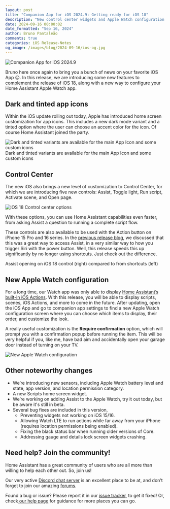 ```yaml
---
layout: post
title: "Companion App for iOS 2024.9: Getting ready for iOS 18"
description: "New control center widgets and Apple Watch configuration."
date: 2024-09-16 00:00:02
date_formatted: "Sep 16, 2024"
author: Bruno Pantaleão
comments: true
categories: iOS Release-Notes
og_image: /images/blog/2024-09-16/ios-og.jpg
---
```

![Companion App for iOS 2024.9](/images/blog/2024-09-16/ios-og.jpg)

Bruno here once again to bring you a bunch of news on your favorite iOS App 😉. In this release, we are introducing some new features to complement the release of iOS 18, along with a new way to configure your Home Assistant Apple Watch app.

<!--more-->

## Dark and tinted app icons

Within the iOS update rolling out today, Apple has introduced home screen customization for app icons. This includes a new dark mode variant and a tinted option where the user can choose an accent color for the icon. Of course Home Assistant joined the party.

<p class='img'><img src='/images/blog/2024-09-16/new-icons.png' style='border: 0;box-shadow: none;' alt="Dark and tinted variants are available for the main App Icon and some custom icons">Dark and tinted variants are available for the main App Icon and some custom icons</p>

## Control Center

The new iOS also brings a new level of customization to Control Center, for which we are introducing five new controls: Assist, Toggle light, Run script, Activate scene, and Open page.

![iOS 18 Control center options](/images/blog/2024-09-16/control-center.jpg)

With these options, you can use Home Assistant capabilities even faster, from asking Assist a question to running a complete script flow.

These controls are also available to be used with the Action button on iPhone 15 Pro and 16 series. In the [previous release blog](/blog/2024/05/22/companion-app-for-ios-20245-assist/), we discussed that this was a great way to access Assist, in a very similar way to how you trigger Siri with the power button. Well, this release speeds this up significantly by no longer using shortcuts. Just check out the difference.

<lite-youtube videoid="v7NXQJMUK2c" videotitle="Comparing Assist launch from Shortcuts and iOS 18 Control">Assist opening on iOS 18 control (right) compared to from shortcuts (left)</lite-youtube>

## New Apple Watch configuration

For a long time, our Watch app was only able to display [Home Assistant’s built-in iOS Actions](https://companion.home-assistant.io/docs/core/actions/). With this release, you will be able to display scripts, scenes, iOS Actions, and more to come in the future. After updating, open the iOS App and go to companion app settings to find a new Apple Watch configuration screen where you can choose which items to display, their order, and customize the look.

A really useful customization is the **Require confirmation** option, which will prompt you with a confirmation popup before running the item. This will be very helpful if you, like me, have bad aim and accidentally open your garage door instead of turning on your TV.

![New Apple Watch configuration](/images/blog/2024-09-16/watch.png)

## Other noteworthy changes

- We’re introducing new sensors, including Apple Watch battery level and state, app version, and location permission category.
- A new Scripts home screen widget.
- We’re working on adding Assist to the Apple Watch, try it out today, but be aware it's still in beta.
- Several bug fixes are included in this version,
	- Preventing widgets not working on iOS 15/16.
	- Allowing Watch LTE to run actions while far away from your iPhone (requires location permissions being enabled).
	- Fixing the black status bar when running older versions of Core.
	- Addressing gauge and details lock screen widgets crashing.

## Need help? Join the community! 
Home Assistant has a great community of users who are all more than willing to help each other out. So, join us!

Our very active [Discord chat server](https://www.home-assistant.io/join-chat) is an excellent place to be at, and don’t forget to join our amazing [forums](https://community.home-assistant.io/).

Found a bug or issue? Please report it in our [issue tracker](https://github.com/home-assistant/iOS/issues), to get it fixed! Or, check[ our help page](https://www.home-assistant.io/help) for guidance for more places you can go.
